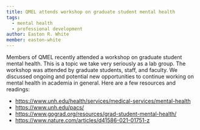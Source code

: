 ```yaml
---
title: QMEL attends workshop on graduate student mental health
tags: 
  - mental health
  - professional development
author: Easton R. White
member: easton-white
---
```


Members of QMEL recently attended a workshop on graduate student mental health. This is a topic we take very seriously as a lab group. The workshop was attended by graduate students, staff, and faculty. We discussed ongoing and potential new opportunities to continue working on mental health in academia in general. Here are a few resources and readings:

- https://www.unh.edu/health/services/medical-services/mental-health
- https://www.unh.edu/pacs/
- https://www.gograd.org/resources/grad-student-mental-health/
- https://www.nature.com/articles/d41586-021-01751-z


